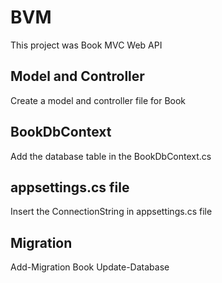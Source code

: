 # BVM

This project was Book MVC Web API

## Model and Controller

Create a model and controller file for Book

## BookDbContext

Add the database table in the BookDbContext.cs

## appsettings.cs file

Insert the ConnectionString in appsettings.cs file 

## Migration

Add-Migration Book
Update-Database



